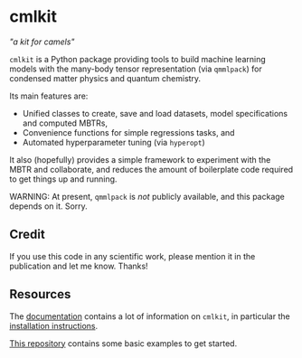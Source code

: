 # cmlkit

*"a kit for camels"*

`cmlkit` is a Python package providing tools to build machine learning models with the many-body tensor representation (via `qmmlpack`) for condensed matter physics and quantum chemistry. 

Its main features are:
- Unified classes to create, save and load datasets, model specifications and computed MBTRs,
- Convenience functions for simple regressions tasks, and
- Automated hyperparameter tuning (via `hyperopt`)

It also (hopefully) provides a simple framework to experiment with the MBTR and collaborate, and reduces the amount of boilerplate code required to get things up and running.

WARNING: At present, `qmmlpack` is *not* publicly available, and this package depends on it. Sorry.

## Credit

If you use this code in any scientific work, please mention it in the publication and let me know. Thanks!

## Resources

The [documentation](https://cmlkit.readthedocs.io/en/latest/) contains a lot of information on `cmlkit`, in particular the [installation instructions](https://cmlkit.readthedocs.io/en/latest/install.html).

[This repository](https://github.com/sirmarcel/cmlkit-examples) contains some basic examples to get started.
